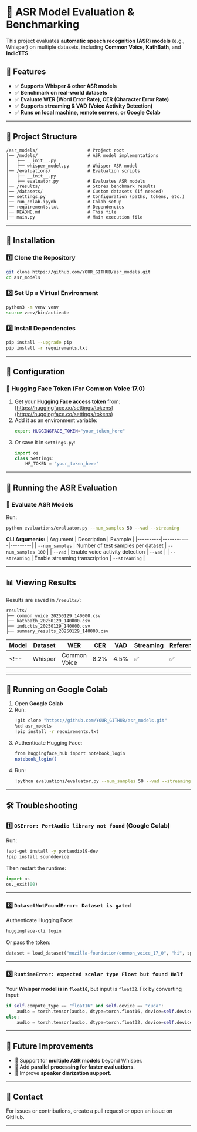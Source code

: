 # 🎤 ASR Model Evaluation & Benchmarking

This project evaluates **automatic speech recognition (ASR) models** (e.g., Whisper) on multiple datasets, including **Common Voice**, **KathBath**, and **IndicTTS**.

## 🚀 Features
- ✅ **Supports Whisper & other ASR models**  
- ✅ **Benchmark on real-world datasets**  
- ✅ **Evaluate WER (Word Error Rate), CER (Character Error Rate)**  
- ✅ **Supports streaming & VAD (Voice Activity Detection)**  
- ✅ **Runs on local machine, remote servers, or Google Colab**  

---

## 📂 Project Structure
```
/asr_models/                   # Project root
│── /models/                   # ASR model implementations
│   ├── __init__.py            
│   ├── whisper_model.py       # Whisper ASR model
│── /evaluations/              # Evaluation scripts
│   ├── __init__.py
│   ├── evaluator.py           # Evaluates ASR models
│── /results/                  # Stores benchmark results
│── /datasets/                 # Custom datasets (if needed)
│── settings.py                # Configuration (paths, tokens, etc.)
│── run_colab.ipynb            # Colab setup
│── requirements.txt           # Dependencies
│── README.md                  # This file
│── main.py                    # Main execution file
```

---

## 💾 Installation

### **1️⃣ Clone the Repository**
```bash
git clone https://github.com/YOUR_GITHUB/asr_models.git
cd asr_models
```

### **2️⃣ Set Up a Virtual Environment**
```bash
python3 -m venv venv
source venv/bin/activate
```

### **3️⃣ Install Dependencies**
```bash
pip install --upgrade pip
pip install -r requirements.txt
```

---

## 🔧 Configuration

### **🔑 Hugging Face Token (For Common Voice 17.0)**
1. Get your **Hugging Face access token** from:  
   [https://huggingface.co/settings/tokens](https://huggingface.co/settings/tokens)
2. Add it as an environment variable:  
   ```bash
   export HUGGINGFACE_TOKEN="your_token_here"
   ```
3. Or save it in `settings.py`:
   ```python
   import os
   class Settings:
       HF_TOKEN = "your_token_here"
   ```

---

## 🎯 Running the ASR Evaluation

### **📝 Evaluate ASR Models**
Run:
```bash
python evaluations/evaluator.py --num_samples 50 --vad --streaming
```

**CLI Arguments:**
| Argument | Description | Example |
|----------|------------|---------|
| `--num_samples` | Number of test samples per dataset | `--num_samples 100` |
| `--vad` | Enable voice activity detection | `--vad` |
| `--streaming` | Enable streaming transcription | `--streaming` |

---

## 📊 Viewing Results

Results are saved in `/results/`:
```
results/
├── common_voice_20250129_140000.csv
├── kathbath_20250129_140000.csv
├── indictts_20250129_140000.csv
├── summary_results_20250129_140000.csv
```

| Model | Dataset | WER | CER | VAD | Streaming | Reference | Prediction |
|--------|---------|------|------|------|-----------|------------|-------------|
<!-- | Whisper | Common Voice | 8.2% | 4.5% | ✅ | ✅ | "सुप्रभात" | "सुप्रभात" | -->

---

## 🔋 Running on Google Colab

1. Open **Google Colab**
2. Run:
   ```bash
   !git clone "https://github.com/YOUR_GITHUB/asr_models.git"
   %cd asr_models
   !pip install -r requirements.txt
   ```
3. Authenticate Hugging Face:
   ```bash
   from huggingface_hub import notebook_login
   notebook_login()
   ```
4. Run:
   ```bash
   !python evaluations/evaluator.py --num_samples 50 --vad --streaming
   ```

---

## 🛠️ Troubleshooting

### **1️⃣ `OSError: PortAudio library not found` (Google Colab)**
Run:
```bash
!apt-get install -y portaudio19-dev
!pip install sounddevice
```
Then restart the runtime:
```python
import os
os._exit(00)
```

---

### **2️⃣ `DatasetNotFoundError: Dataset is gated`**
Authenticate Hugging Face:
```bash
huggingface-cli login
```
Or pass the token:
```python
dataset = load_dataset("mozilla-foundation/common_voice_17_0", "hi", split="test", use_auth_token=hf_token)
```

---

### **3️⃣ `RuntimeError: expected scalar type Float but found Half`**
Your **Whisper model is in `float16`**, but input is `float32`. Fix by converting input:
```python
if self.compute_type == "float16" and self.device == "cuda":
    audio = torch.tensor(audio, dtype=torch.float16, device=self.device)
else:
    audio = torch.tensor(audio, dtype=torch.float32, device=self.device)
```

---

## 💪 Future Improvements
- 🔹 Support for **multiple ASR models** beyond Whisper.
- 🔹 Add **parallel processing for faster evaluations**.
- 🔹 Improve **speaker diarization support**.

---

## 📄 Contact
For issues or contributions, create a pull request or open an issue on GitHub.

---